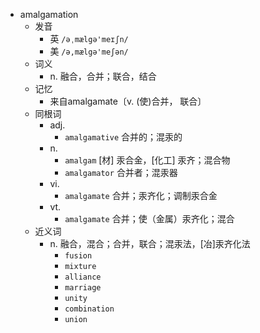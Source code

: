 - amalgamation
  - 发音
    - 英 `/əˌmælgə'meɪʃn/`
    - 美 `/ə,mælgə'meʃən/`
  - 词义
    - n. 融合，合并；联合，结合
  - 记忆
    - 来自amalgamate〔v. (使)合并， 联合〕
  - 同根词
    - adj.
      - `amalgamative` 合并的；混汞的
    - n.
      - `amalgam` [材] 汞合金，[化工] 汞齐；混合物
      - `amalgamator` 合并者；混汞器
    - vi.
      - `amalgamate` 合并；汞齐化；调制汞合金
    - vt.
      - `amalgamate` 合并；使（金属）汞齐化；混合
  - 近义词
    - n. 融合，混合；合并，联合；混汞法，[冶]汞齐化法
      - `fusion`
      - `mixture`
      - `alliance`
      - `marriage`
      - `unity`
      - `combination`
      - `union`

